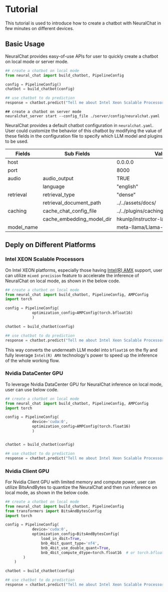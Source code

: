 Tutorial
==============

This tutorial is used to introduce how to create a chatbot with NeuralChat in few minutes on different devices.

## Basic Usage

NeuralChat provides easy-of-use APIs for user to quickly create a chatbot on local mode or server mode.

```python
## create a chatbot on local mode
from neural_chat import build_chatbot, PipelineConfig

config = PipelineConfig()
chatbot = build_chatbot(config)

## use chatbot to do prediction
response = chatbot.predict("Tell me about Intel Xeon Scalable Processors.")
```

```shell
## create a chatbot on server mode
neuralchat_server start --config_file ./server/config/neuralchat.yaml

```

NeuralChat provides a default chatbot configuration in `neuralchat.yaml`. User could customize the behavior of this chatbot by modifying the value of these fields in the configuration file to specify which LLM model and plugins to be used.

| Fields                    | Sub Fields               | Values                                  |
| ------------------------- | ------------------------ | --------------------------------------- |
| host                      |                          | 0.0.0.0                                 |
| port                      |                          | 8000                                    |
| audio                     | audio_output             | TRUE                                    |
|                           | language                 | "english"                               |
| retrieval                 | retrieval_type           | "dense"                                 |
|                           | retrieval_document_path  | ../../assets/docs/                      |
| caching                   | cache_chat_config_file   | ../../plugins/caching/cache_config.yaml |
|                           | cache_embedding_model_dir| hkunlp/instructor-large                 |
| model_name                |                          | meta-llama/Llama-2-7b-chat-hf           |

## Deply on Different Platforms

### Intel XEON Scalable Processors

On Intel XEON platforms, especially those having [Intel(R) AMX](https://www.intel.com/content/www/us/en/products/docs/accelerator-engines/advanced-matrix-extensions/overview.html) support, user can utilize `mixed precision` feature to accelerate the inference of NeuralChat on local mode, as shown in the below code.

```python
## create a chatbot on local mode
from neural_chat import build_chatbot, PipelineConfig, AMPConfig
import torch

config = PipelineConfig(
            optimization_config=AMPConfig(torch.bfloat16)
            )

chatbot = build_chatbot(config)

## use chatbot to do prediction
response = chatbot.predict("Tell me about Intel Xeon Scalable Processors.")
```

This way converts the underneath LLM model into `bfloat16` on the fly and fully leverage `Intel(R) AMX` technology's power to speed up the inference of the whole working flow.

### Nvidia DataCenter GPU

To leverage Nvidia DataCenter GPU for NeuralChat inference on local mode, user can use below code.

```python
## create a chatbot on local mode
from neural_chat import build_chatbot, PipelineConfig, AMPConfig
import torch

config = PipelineConfig(
            device='cuda:0',
            optimization_config=AMPConfig(torch.float16)
            )


chatbot = build_chatbot(config)

## use chatbot to do prediction
response = chatbot.predict("Tell me about Intel Xeon Scalable Processors.")
```

### Nvidia Client GPU

For Nvidia Client GPU with limited memory and compute power, user can utilize BitsAndBytes to quantize the NeuralChat and then run inference on local mode, as shown in the below code.

```python
## create a chatbot on local mode
from neural_chat import build_chatbot, PipelineConfig
from transformers import BitsAndBytesConfig
import torch

config = PipelineConfig(
            device='cuda:0',
            optimization_config=BitsAndBytesConfig(
                load_in_4bit=True,
                bnb_4bit_quant_type='nf4',
                bnb_4bit_use_double_quant=True,
                bnb_4bit_compute_dtype=torch.float16  # or torch.bfloat16
        )
    )

chatbot = build_chatbot(config)

## use chatbot to do prediction
response = chatbot.predict("Tell me about Intel Xeon Scalable Processors.")
```

